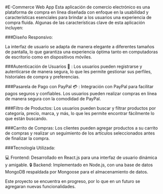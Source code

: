 #E-Commerce Web App
Esta aplicación de comercio electrónico es una plataforma de compra en línea diseñada con enfoque en la usabilidad y características esenciales para brindar a los usuarios una experiencia de compra fluida. Algunas de las características clave de esta aplicación incluyen:

###Diseño Responsivo: 

La interfaz de usuario se adapta de manera elegante a diferentes tamaños de pantalla, lo que garantiza una experiencia óptima tanto en computadoras de escritorio como en dispositivos móviles.

###Autenticación de Usuarios :boy: : Los usuarios pueden registrarse y autenticarse de manera segura, lo que les permite gestionar sus perfiles, historiales de compra y preferencias.

###Pasarela de Pago con PayPal :credit_card: : Integración con PayPal para facilitar pagos seguros y confiables. Los usuarios pueden realizar compras en línea de manera segura con la comodidad de PayPal.

###Filtro de Productos: Los usuarios pueden buscar y filtrar productos por categoría, precio, marca, y más, lo que les permite encontrar fácilmente lo que están buscando.

###Carrito de Compras: Los clientes pueden agregar productos a su carrito de compras y realizar un seguimiento de los artículos seleccionados antes de finalizar la compra.

###Tecnología Utilizada:

:computer: Frontend: Desarrollado en React.js para una interfaz de usuario dinámica y amigable.
:lock: Backend: Implementado en Node.js, con una base de datos MongoDB respaldada por Mongoose para el almacenamiento de datos.

Este proyecto se encuentra en progreso, por lo que en un futuro se agregaran nuevas funcionalidades.
